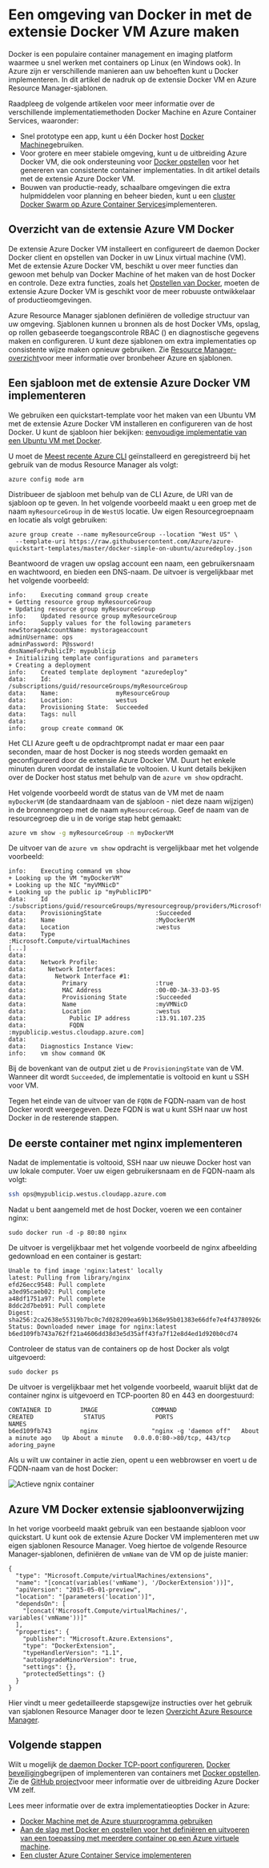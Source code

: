 <properties
   pageTitle="Met de extensie Azure Docker VM | Microsoft Azure"
   description="Informatie over het implementeren van een omgeving Docker in Azure met behulp van bronbeheer sjablonen snel en veilig met de extensie Docker VM."
   services="virtual-machines-linux"
   documentationCenter=""
   authors="iainfoulds"
   manager="timlt"
   editor=""/>

<tags
   ms.service="virtual-machines-linux"
   ms.devlang="na"
   ms.topic="article"
   ms.tgt_pltfrm="vm-linux"
   ms.workload="infrastructure"
   ms.date="10/25/2016"
   ms.author="iainfou"/>

# <a name="create-a-docker-environment-in-azure-using-the-docker-vm-extension"></a>Een omgeving van Docker in met de extensie Docker VM Azure maken
Docker is een populaire container management en imaging platform waarmee u snel werken met containers op Linux (en Windows ook). In Azure zijn er verschillende manieren aan uw behoeften kunt u Docker implementeren. In dit artikel de nadruk op de extensie Docker VM en Azure Resource Manager-sjablonen. 

Raadpleeg de volgende artikelen voor meer informatie over de verschillende implementatiemethoden Docker Machine en Azure Container Services, waaronder:

- Snel prototype een app, kunt u één Docker host [Docker Machine](./virtual-machines-linux-docker-machine.md)gebruiken.
- Voor grotere en meer stabiele omgeving, kunt u de uitbreiding Azure Docker VM, die ook ondersteuning voor [Docker opstellen](https://docs.docker.com/compose/overview/) voor het genereren van consistente container implementaties. In dit artikel details met de extensie Azure Docker VM.
- Bouwen van productie-ready, schaalbare omgevingen die extra hulpmiddelen voor planning en beheer bieden, kunt u een [cluster Docker Swarm op Azure Container Services](../container-service/container-service-deployment.md)implementeren.


## <a name="azure-docker-vm-extension-overview"></a>Overzicht van de extensie Azure VM Docker
De extensie Azure Docker VM installeert en configureert de daemon Docker Docker client en opstellen van Docker in uw Linux virtual machine (VM). Met de extensie Azure Docker VM, beschikt u over meer functies dan gewoon met behulp van Docker Machine of het maken van de host Docker en controle. Deze extra functies, zoals het [Opstellen van Docker](https://docs.docker.com/compose/overview/), moeten de extensie Azure Docker VM is geschikt voor de meer robuuste ontwikkelaar of productieomgevingen.

Azure Resource Manager sjablonen definiëren de volledige structuur van uw omgeving. Sjablonen kunnen u bronnen als de host Docker VMs, opslag, op rollen gebaseerde toegangscontrole RBAC () en diagnostische gegevens maken en configureren. U kunt deze sjablonen om extra implementaties op consistente wijze maken opnieuw gebruiken. Zie [Resource Manager-overzicht](../azure-resource-manager/resource-group-overview.md)voor meer informatie over bronbeheer Azure en sjablonen. 


## <a name="deploy-a-template-with-the-azure-docker-vm-extension"></a>Een sjabloon met de extensie Azure Docker VM implementeren
We gebruiken een quickstart-template voor het maken van een Ubuntu VM met de extensie Azure Docker VM installeren en configureren van de host Docker. U kunt de sjabloon hier bekijken: [eenvoudige implementatie van een Ubuntu VM met Docker](https://github.com/Azure/azure-quickstart-templates/tree/master/docker-simple-on-ubuntu). 

U moet de [Meest recente Azure CLI](../xplat-cli-install.md) geïnstalleerd en geregistreerd bij het gebruik van de modus Resource Manager als volgt:

```
azure config mode arm
```

Distribueer de sjabloon met behulp van de CLI Azure, de URI van de sjabloon op te geven. In het volgende voorbeeld maakt u een groep met de naam `myResourceGroup` in de `WestUS` locatie. Uw eigen Resourcegroepnaam en locatie als volgt gebruiken:

```
azure group create --name myResourceGroup --location "West US" \
  --template-uri https://raw.githubusercontent.com/Azure/azure-quickstart-templates/master/docker-simple-on-ubuntu/azuredeploy.json
```

Beantwoord de vragen uw opslag account een naam, een gebruikersnaam en wachtwoord, en bieden een DNS-naam. De uitvoer is vergelijkbaar met het volgende voorbeeld:

```
info:    Executing command group create
+ Getting resource group myResourceGroup
+ Updating resource group myResourceGroup
info:    Updated resource group myResourceGroup
info:    Supply values for the following parameters
newStorageAccountName: mystorageaccount
adminUsername: ops
adminPassword: P@ssword!
dnsNameForPublicIP: mypublicip
+ Initializing template configurations and parameters
+ Creating a deployment
info:    Created template deployment "azuredeploy"
data:    Id:                  /subscriptions/guid/resourceGroups/myResourceGroup
data:    Name:                myResourceGroup
data:    Location:            westus
data:    Provisioning State:  Succeeded
data:    Tags: null
data:
info:    group create command OK

```

Het CLI Azure geeft u de opdrachtprompt nadat er maar een paar seconden, maar de host Docker is nog steeds worden gemaakt en geconfigureerd door de extensie Azure Docker VM. Duurt het enkele minuten duren voordat de installatie te voltooien. U kunt details bekijken over de Docker host status met behulp van de `azure vm show` opdracht.

Het volgende voorbeeld wordt de status van de VM met de naam `myDockerVM` (de standaardnaam van de sjabloon - niet deze naam wijzigen) in de bronnengroep met de naam `myResourceGroup`. Geef de naam van de resourcegroep die u in de vorige stap hebt gemaakt:

```bash
azure vm show -g myResourceGroup -n myDockerVM
```

De uitvoer van de `azure vm show` opdracht is vergelijkbaar met het volgende voorbeeld:

```
info:    Executing command vm show
+ Looking up the VM "myDockerVM"
+ Looking up the NIC "myVMNicD"
+ Looking up the public ip "myPublicIPD"
data:    Id                              :/subscriptions/guid/resourceGroups/myresourcegroup/providers/Microsoft.Compute/virtualMachines/MyDockerVM
data:    ProvisioningState               :Succeeded
data:    Name                            :MyDockerVM
data:    Location                        :westus
data:    Type                            :Microsoft.Compute/virtualMachines
[...]
data:
data:    Network Profile:
data:      Network Interfaces:
data:        Network Interface #1:
data:          Primary                   :true
data:          MAC Address               :00-0D-3A-33-D3-95
data:          Provisioning State        :Succeeded
data:          Name                      :myVMNicD
data:          Location                  :westus
data:            Public IP address       :13.91.107.235
data:            FQDN                    :mypublicip.westus.cloudapp.azure.com]
data:
data:    Diagnostics Instance View:
info:    vm show command OK
```

Bij de bovenkant van de output ziet u de `ProvisioningState` van de VM. Wanneer dit wordt `Succeeded`, de implementatie is voltooid en kunt u SSH voor VM.

Tegen het einde van de uitvoer van de `FQDN` de FQDN-naam van de host Docker wordt weergegeven. Deze FQDN is wat u kunt SSH naar uw host Docker in de resterende stappen.


## <a name="deploy-your-first-nginx-container"></a>De eerste container met nginx implementeren
Nadat de implementatie is voltooid, SSH naar uw nieuwe Docker host van uw lokale computer. Voer uw eigen gebruikersnaam en de FQDN-naam als volgt:

```bash
ssh ops@mypublicip.westus.cloudapp.azure.com
```

Nadat u bent aangemeld met de host Docker, voeren we een container nginx:

```
sudo docker run -d -p 80:80 nginx
```

De uitvoer is vergelijkbaar met het volgende voorbeeld de nginx afbeelding gedownload en een container is gestart:

```
Unable to find image 'nginx:latest' locally
latest: Pulling from library/nginx
efd26ecc9548: Pull complete
a3ed95caeb02: Pull complete
a48df1751a97: Pull complete
8ddc2d7beb91: Pull complete
Digest: sha256:2ca2638e55319b7bc0c7d028209ea69b1368e95b01383e66dfe7e4f43780926d
Status: Downloaded newer image for nginx:latest
b6ed109fb743a762ff21a4606dd38d3e5d35aff43fa7f12e8d4ed1d920b0cd74
```

Controleer de status van de containers op de host Docker als volgt uitgevoerd:

```
sudo docker ps
```

De uitvoer is vergelijkbaar met het volgende voorbeeld, waaruit blijkt dat de container nginx is uitgevoerd en TCP-poorten 80 en 443 en doorgestuurd:

```
CONTAINER ID        IMAGE               COMMAND                  CREATED              STATUS              PORTS                         NAMES
b6ed109fb743        nginx               "nginx -g 'daemon off"   About a minute ago   Up About a minute   0.0.0.0:80->80/tcp, 443/tcp   adoring_payne
```

Als u wilt uw container in actie zien, opent u een webbrowser en voert u de FQDN-naam van de host Docker:

![Actieve ngnix container](./media/virtual-machines-linux-dockerextension/nginxrunning.png)


## <a name="azure-docker-vm-extension-template-reference"></a>Azure VM Docker extensie sjabloonverwijzing
In het vorige voorbeeld maakt gebruik van een bestaande sjabloon voor quickstart. U kunt ook de extensie Azure Docker VM implementeren met uw eigen sjablonen Resource Manager. Voeg hiertoe de volgende Resource Manager-sjablonen, definiëren de `vmName` van de VM op de juiste manier:

```
{
  "type": "Microsoft.Compute/virtualMachines/extensions",
  "name": "[concat(variables('vmName'), '/DockerExtension'))]",
  "apiVersion": "2015-05-01-preview",
  "location": "[parameters('location')]",
  "dependsOn": [
    "[concat('Microsoft.Compute/virtualMachines/', variables('vmName'))]"
  ],
  "properties": {
    "publisher": "Microsoft.Azure.Extensions",
    "type": "DockerExtension",
    "typeHandlerVersion": "1.1",
    "autoUpgradeMinorVersion": true,
    "settings": {},
    "protectedSettings": {}
  }
}
```

Hier vindt u meer gedetailleerde stapsgewijze instructies over het gebruik van sjablonen Resource Manager door te lezen [Overzicht Azure Resource Manager](../azure-resource-manager/resource-group-overview.md).


## <a name="next-steps"></a>Volgende stappen
Wilt u mogelijk [de daemon Docker TCP-poort configureren](https://docs.docker.com/engine/reference/commandline/dockerd/#/bind-docker-to-another-hostport-or-a-unix-socket), [Docker beveiliging](https://docs.docker.com/engine/security/security/)begrijpen of implementeren van containers met [Docker opstellen](https://docs.docker.com/compose/overview/). Zie de [GitHub project](https://github.com/Azure/azure-docker-extension/)voor meer informatie over de uitbreiding Azure Docker VM zelf.

Lees meer informatie over de extra implementatieopties Docker in Azure:

- [Docker Machine met de Azure stuurprogramma gebruiken](./virtual-machines-linux-docker-machine.md)  
- [Aan de slag met Docker en opstellen voor het definiëren en uitvoeren van een toepassing met meerdere container op een Azure virtuele machine](virtual-machines-linux-docker-compose-quickstart.md).
- [Een cluster Azure Container Service implementeren](../container-service/container-service-deployment.md)

